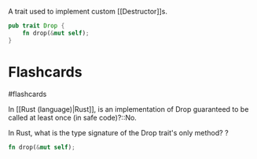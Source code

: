 A trait used to implement custom [[Destructor]]s.

```rust
pub trait Drop {
    fn drop(&mut self);
}
```

# Flashcards
#flashcards 

In [[Rust (language)|Rust]], is an implementation of Drop guaranteed to be called at least once (in safe code)?::No.
<!--SR:!2022-03-10,17,230-->

In Rust, what is the type signature of the Drop trait's only method?
?
```rust
fn drop(&mut self);
```
<!--SR:!2022-03-18,25,250-->
